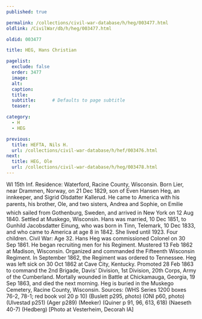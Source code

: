 ```yaml
---
published: true

permalink: /collections/civil-war-database/h/heg/003477.html
oldlink: /CivilWar/db/h/heg/003477.html

oldid: 003477

title: HEG, Hans Christian

pagelist:
  exclude: false
  order: 3477
  image: 
  alt:
  caption:
  title:
  subtitle:      # Defaults to page subtitle
  teaser:

category: 
  - H 
  - HEG

previous:
  title: HEFTA, Nils H.
  url: /collections/civil-war-database/h/hef/003476.html  
next:
  title: HEG, Ole
  url: /collections/civil-war-database/h/heg/003478.html   
---
```

WI 15th Inf. Residence: Waterford, Racine County, Wisconsin. Born Lier, near Drammen, Norway, on 21 Dec 1829, son of Even Hansen Heg, an innkeeper, and Sigrid Olsdatter Kallerud. He came to America with his parents, his brother, Ole, and two sisters, Andrea and Sophie, on &#147;Emilie&#148; which sailed from Gothenburg, Sweden, and arrived in New York on 12 Aug 1840. Settled at Muskego, Wisconsin. Hans was married, 10 Dec 1851, to Gunhild Jacobsdatter Einung, who was born in Tinn, Telemark, 10 Dec 1833, and who came to America at age 8 in 1842. She lived until 1923. Four children. Civil War: Age 32. Hans Heg was commissioned Colonel on 30 Sep 1861. He began recruiting men for his Regiment. Mustered 13 Feb 1862 at Madison, Wisconsin. Organized and commanded the Fifteenth Wisconsin Regiment. In September 1862, the Regiment was ordered to Tennessee. Heg was left sick on 30 Oct 1862 at Cave City, Kentucky. Promoted 28 Feb 1863 to command the 2nd Brigade, Davis&#39; Division, 1st Division, 20th Corps, Army of the Cumberland. Mortally wounded in Battle at Chickamauga, Georgia, 19 Sep 1863, and died the next morning. Heg is buried in the Muskego Cemetery, Racine County, Wisconsin. Sources: (WHS Series 1200 boxes 76-2, 78-1; red book vol 20 p 10) (Buslett p295, photo) (ONI p60, photo) (Ulvestad p251) (Ager p289) (Meeker) (Quiner p 91, 96, 613, 618) (Naeseth &#146;40-7) (Hedberg) [Photo at Vesterheim, Decorah IA]